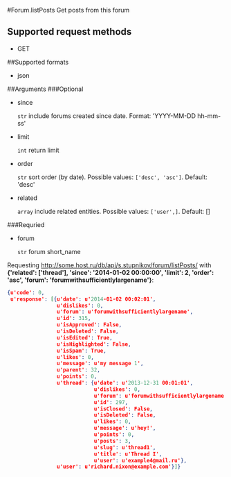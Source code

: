 #Forum.listPosts
Get posts from this forum

## Supported request methods 
* GET

##Supported formats
* json

##Arguments
###Optional
* since

   ```str``` include forums created since date. Format: 'YYYY-MM-DD hh-mm-ss'
* limit

   ```int``` return limit
* order

   ```str``` sort order (by date). Possible values: ```['desc', 'asc']```. Default: 'desc'
* related

   ```array``` include related entities. Possible values: ```['user',]```. Default: []


###Requried
* forum

   ```str``` forum short_name


Requesting http://some.host.ru/db/api/s.stupnikov/forum/listPosts/ with **{'related': ['thread'], 'since': '2014-01-02 00:00:00', 'limit': 2, 'order': 'asc', 'forum': 'forumwithsufficientlylargename'}**:
```json
{u'code': 0,
 u'response': [{u'date': u'2014-01-02 00:02:01',
                u'dislikes': 0,
                u'forum': u'forumwithsufficientlylargename',
                u'id': 315,
                u'isApproved': False,
                u'isDeleted': False,
                u'isEdited': True,
                u'isHighlighted': False,
                u'isSpam': True,
                u'likes': 0,
                u'message': u'my message 1',
                u'parent': 32,
                u'points': 0,
                u'thread': {u'date': u'2013-12-31 00:01:01',
                            u'dislikes': 0,
                            u'forum': u'forumwithsufficientlylargename',
                            u'id': 297,
                            u'isClosed': False,
                            u'isDeleted': False,
                            u'likes': 0,
                            u'message': u'hey!',
                            u'points': 0,
                            u'posts': 3,
                            u'slug': u'thread1',
                            u'title': u'Thread I',
                            u'user': u'example4@mail.ru'},
                u'user': u'richard.nixon@example.com'}]}
```
